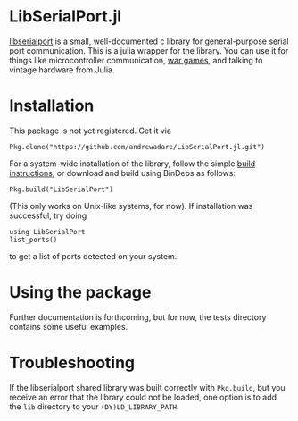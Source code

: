 # LibSerialPort.jl

[libserialport](http://sigrok.org/wiki/Libserialport) is a small, well-documented c library for general-purpose serial port communication. This is a julia wrapper for the library. You can use it for things like microcontroller communication, [war games](http://www.imdb.com/media/rm542161664/tt0086567?ref_=ttmi_mi_all_sf_2), and talking to vintage hardware from Julia.

# Installation

This package is not yet registered. Get it via

    Pkg.clone("https://github.com/andrewadare/LibSerialPort.jl.git")

For a system-wide installation of the library, follow the simple [build instructions](http://sigrok.org/wiki/Libserialport), or download and build using BinDeps as follows:

    Pkg.build("LibSerialPort")

(This only works on Unix-like systems, for now). If installation was successful, try doing

    using LibSerialPort
    list_ports()

to get a list of ports detected on your system.

# Using the package

Further documentation is forthcoming, but for now, the tests directory contains some useful examples.

# Troubleshooting

If the libserialport shared library was built correctly with `Pkg.build`, but you receive an error that the library could not be loaded, one option is to add the `lib` directory to your `(DY)LD_LIBRARY_PATH`.
